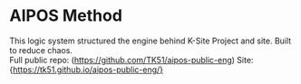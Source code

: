 # AIPOS Method

This logic system structured the engine behind K-Site Project and site. Built to reduce chaos.  
Full public repo: (https://github.com/TK51/aipos-public-eng)
Site: {https://tk51.github.io/aipos-public-eng/}
